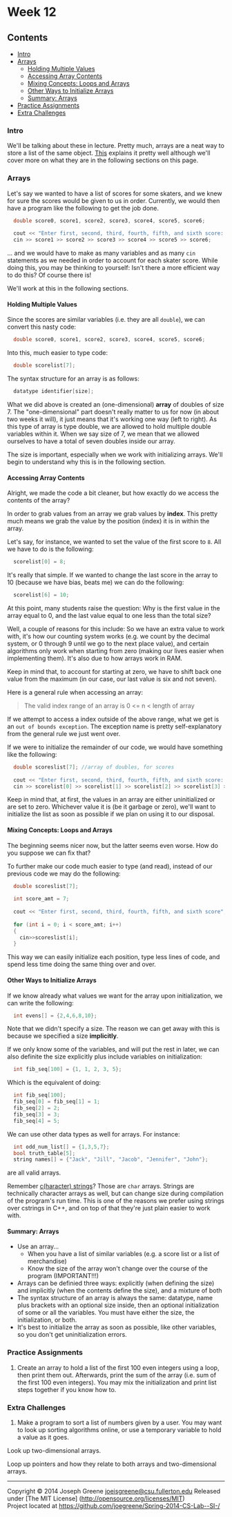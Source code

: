 # Week 12

## Contents
- [Intro](#intro)
- [Arrays](#arrays)
  - [Holding Multiple Values](#holding-multiple-values)
  - [Accessing Array Contents](#accessing-array-contents)
  - [Mixing Concepts: Loops and Arrays](#mixing-concepts-loops-and-arrays)
  - [Other Ways to Initialize Arrays](#other-ways-to-initialize-arrays)
  - [Summary: Arrays](#summary-arrays)
- [Practice Assignments](#practice-assignments)
- [Extra Challenges](#extra-challenges)

### Intro
We'll be talking about these in lecture. Pretty much, arrays are a neat way to store a list of the same object. [This](http://www.cplusplus.com/doc/tutorial/arrays/) explains it pretty well although we'll cover more on what they are in the following sections on this page.

### Arrays
Let's say we wanted to have a list of scores for some skaters, and we knew for sure the scores would be 
given to us in order. Currently, we would then have a program like the following to get the job done.
```C++
  double score0, score1, score2, score3, score4, score5, score6;
  
  cout << "Enter first, second, third, fourth, fifth, and sixth score: ";
  cin >> score1 >> score2 >> score3 >> score4 >> score5 >> score6;
```

... and we would have to make as many variables and as many `cin` statements as we needed in order to 
account for each skater score. While doing this, you may be thinking to yourself: Isn't there a more efficient way to do this? Of course there is!

We'll work at this in the following sections.

#### Holding Multiple Values
Since the scores are similar variables (i.e. they are all `double`), we can convert this nasty code:
```C++
  double score0, score1, score2, score3, score4, score5, score6;
```

Into this, much easier to type code:
```C++
  double scorelist[7];
```

The syntax structure for an array is as follows:
```C++
  datatype identifier[size];
```

What we did above is created an (one-dimensional) __array__ of doubles of size 7. The "one-dimensional" part doesn't really matter to us for now (in about two weeks it will), it just means that it's working one way (left to right). As this type of array is type double, we are allowed to hold multiple double variables within it. When we say size of 7, we mean that we allowed ourselves to have a total of seven doubles inside our array. 

The size is important, especially when we work with initializing arrays. We'll begin to understand why this is in the following section.

#### Accessing Array Contents
Alright, we made the code a bit cleaner, but how exactly do we access the contents of the array?

In order to grab values from an array we grab values by __index__. This pretty much means we grab the value by the position (index) it is in within the array.

Let's say, for instance, we wanted to set the value of the first score to `8`. All we have to do is the following:
```C++
  scorelist[0] = 8;
```

It's really that simple. If we wanted to change the last score in the array to 10 (because we have bias, beats me) we can do the following:
```C++
  scorelist[6] = 10;
```

At this point, many students raise the question: Why is the first value in the array equal to 0, and the last value equal to one less than the total size? 

Well, a couple of reasons for this include: So we have an extra value to work with, it's how our counting system works (e.g. we count by the decimal system, or 0 through 9 until we go to the next place value), and certain algorithms only work when starting from zero (making our lives easier when implementing them). It's also due to how arrays work in RAM. 

Keep in mind that, to account for starting at zero, we have to shift back one value from the maximum (in our case, our last value is six and not seven).

Here is a general rule when accessing an array:
> The valid index range of an array is 0 <= n < length of array

If we attempt to access a index outside of the above range, what we get is an `out of bounds exception`. The exception name is pretty self-explanatory from the general rule we just went over.

If we were to initialize the remainder of our code, we would have something like the following:
```C++
  double scoreslist[7]; //array of doubles, for scores
  
  cout << "Enter first, second, third, fourth, fifth, and sixth score: ";
  cin >> scorelist[0] >> scorelist[1] >> scorelist[2] >> scorelist[3] >> scorelist[4] >> scorelist[5] >> scorelist[6];
```

Keep in mind that, at first, the values in an array are either uninitialized or are set to zero. Whichever value it is (be it garbage or zero), we'll want to initialize the list as soon as possible if we plan on using it to our disposal.

#### Mixing Concepts: Loops and Arrays
The beginning seems nicer now, but the latter seems even worse. How do you suppose we can fix that?

To further make our code much easier to type (and read), instead of our previous code we may do the following:
```C++
  double scoreslist[7];
  
  int score_amt = 7;
  
  cout << "Enter first, second, third, fourth, fifth, and sixth score";
  
  for (int i = 0; i < score_amt; i++)
  {
    cin>>scoreslist[i];
  }
```

This way we can easily initialize each position, type less lines of code, and spend less time doing the same thing over and over.

#### Other Ways to Initialize Arrays
If we know already what values we want for the array upon initialization, we can write the following:
```C++
  int evens[] = {2,4,6,8,10};
```

Note that we didn't specify a size. The reason we can get away with this is because we specified a size __implicitly__. 

If we only know some of the variables, and will put the rest in later, we can also definite the size explicitly plus include variables on initialization:
```C++
  int fib_seq[100] = {1, 1, 2, 3, 5};
```

Which is the equivalent of doing:
```C++
  int fib_seq[100];
  fib_seq[0] = fib_seq[1] = 1;
  fib_seq[2] = 2;
  fib_seq[3] = 3;
  fib_seq[4] = 5;
```

We can use other data types as well for arrays. For instance:
```C++
  int odd_num_list[] = {1,3,5,7};
  bool truth_table[5];
  string names[] = {"Jack", "Jill", "Jacob", "Jennifer", "John"};
```

are all valid arrays.

Remember [c(haracter) strings](#https://www.prismnet.com/~mcmahon/Notes/strings.html)? Those are `char` arrays. Strings are technically character arrays as well, but can change size during compilation of the program's run time. This is one of the reasons we prefer using strings over cstrings in C++, and on top of that they're just plain easier to work with.

#### Summary: Arrays
- Use an array...
  - When you have a list of similar variables (e.g. a score list or a list of merchandise)
  - Know the size of the array won't change over the course of the program (IMPORTANT!!!)
- Arrays can be definied three ways: explicitly (when defining the size) and implicitly (when the contents define the size), and a mixture of both
- The syntax structure of an array is always the same: datatype, name plus brackets with an optional size inside, then an optional initialization of some or all the variables. You must have either the size, the initialization, or both.
- It's best to initialize the array as soon as possible, like other variables, so you don't get uninitialization errors.

### Practice Assignments
1. Create an array to hold a list of the first 100 even integers using a loop, then print them out. Afterwards, print the sum of the array (i.e. sum of the first 100 even integers). You may mix the initialization and print list steps together if you know how to.

### Extra Challenges
1. Make a program to sort a list of numbers given by a user. You may want to look up sorting algorithms online, or use a temporary variable to hold a value as it goes. 

Look up two-dimensional arrays.

Loop up pointers and how they relate to both arrays and two-dimensional arrays.

-------------------------------------------------------------------------------
Copyright &copy; 2014 Joseph Greene <joeisgreene@csu.fullerton.edu>
Released under [The MIT License] (http://opensource.org/licenses/MIT)  
Project located at <https://github.com/joegreene/Spring-2014-CS-Lab--SI-/>
